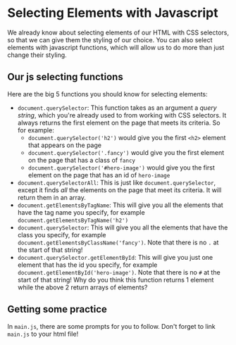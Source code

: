# Selecting Elements with Javascript

We already know about selecting elements of our HTML with CSS selectors, so that we can give them the styling of our choice. You can also select elements with javascript functions, which will allow us to do more than just change their styling.

## Our js selecting functions
Here are the big 5 functions you should know for selecting elements:
- `document.querySelector`: This function takes as an argument a _query string_, which you're already used to from working with CSS selectors. It always returns the first element on the page that meets its criteria. So for example:
  - `document.querySelector('h2')` would give you the first `<h2>` element that appears on the page
  - `document.querySelector('.fancy')` would give you the first element on the page that has a class of `fancy`
  - `document.querySelector('#hero-image')` would give you the first element on the page that has an id of `hero-image`
- `document.querySelectorAll`: This is just like `document.querySelector`, except it finds _all_ the elements on the page that meet its criteria. It will return them in an array.
- `document.getElementsByTagName`: This will give you all the elements that have the tag name you specify, for example `document.getElementsByTagName('h2')`
- `document.querySelector`: This will give you all the elements that have the class you specify, for example `document.getElementsByClassName('fancy')`. Note that there is no `.` at the start of that string!
- `document.querySelector.getElementById`: This will give you just one element that has the id you specify, for example `document.getElementById('hero-image')`. Note that there is no `#` at the start of that string! Why do you think this function returns 1 element while the above 2 return arrays of elements?

## Getting some practice
In `main.js`, there are some prompts for you to follow. Don't forget to link `main.js` to your html file!
